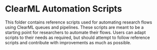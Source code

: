 # ClearML Automation Scripts

This folder contains reference scripts used for automating research flows using ClearML queues and pipelines.
These scripts are meant to be a starting point for researchers to automate their flows.
Users can adapt scripts to their needs as required, but should attempt to follow reference scripts and contribute with improvements as much as possible.